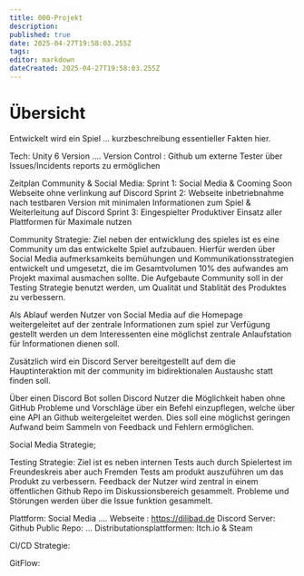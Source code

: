```yaml
---
title: 000-Projekt
description: 
published: true
date: 2025-04-27T19:58:03.255Z
tags: 
editor: markdown
dateCreated: 2025-04-27T19:58:03.255Z
---
```


# Übersicht

Entwickelt wird ein Spiel ... kurzbeschreibung essentieller Fakten hier.

Tech:
Unity 6 Version ....
Version Control : Github um externe Tester über Issues/Incidents reports zu ermöglichen

Zeitplan Community & Social Media:
Sprint 1: Social Media & Cooming Soon Webseite ohne verlinkung auf Discord
Sprint 2: Webseite inbetriebnahme nach testbaren Version mit minimalen Informationen zum Spiel & Weiterleitung auf Discord
Sprint 3: Eingespielter Produktiver Einsatz aller Plattformen für Maximale nutzen

Community Strategie:
Ziel neben der entwicklung des spieles ist es eine Community um das entwickelte Spiel aufzubauen. Hierfür werden über Social Media aufmerksamkeits bemühungen und Kommunikationsstrategien entwickelt und umgesetzt, die im Gesamtvolumen 10% des aufwandes am Projekt maximal ausmachen sollte. Die Aufgebaute Community soll in der Testing Strategie benutzt werden, um Qualität und Stablität des Produktes zu verbessern. 

Als Ablauf werden Nutzer von Social Media auf die Homepage weitergeleitet auf der zentrale Informationen zum spiel zur Verfügung gestellt werden un dem Interessenten eine möglichst zentrale Anlaufstation für Informationen dienen soll. 

Zusätzlich wird ein Discord Server bereitgestellt auf dem die Hauptinteraktion mit der community im bidirektionalen Austaushc statt finden soll. 

Über einen Discord Bot sollen Discord Nutzer die Möglichkeit haben ohne GitHub Probleme und Vorschläge über ein Befehl einzupflegen, welche über eine API an Github weitergeleitet werden. Dies soll eine möglichst geringen Aufwand beim Sammeln von Feedback und Fehlern ermöglichen.


Social Media Strategie;


Testing Strategie:
Ziel ist es neben internen Tests auch durch Spielertest im Freundeskreis aber auch Fremden Tests am produkt auszuführen um das Produkt zu verbessern.
Feedback der Nutzer wird zentral in einem öffentlichen Github Repo im Diskussionsbereich gesammelt. Probleme und Störungen werden über die Issue funktion gesammelt.

Plattform:
Social Media ....
Webseite : https://dilibad.de
Discord Server:
Github Public Repo: ...
Distributationsplattformen: Itch.io & Steam


CI/CD Strategie:

GitFlow:



